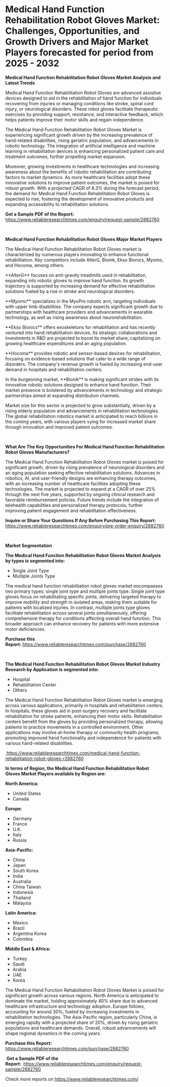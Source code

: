 <p><h1>Medical Hand Function Rehabilitation Robot Gloves Market: Challenges, Opportunities, and Growth Drivers and Major Market Players forecasted for period from 2025 - 2032</h1></p><p><strong>Medical Hand Function Rehabilitation Robot Gloves Market Analysis and Latest Trends</strong></p>
<p><p>Medical Hand Function Rehabilitation Robot Gloves are advanced assistive devices designed to aid in the rehabilitation of hand function for individuals recovering from injuries or managing conditions like stroke, spinal cord injury, or neurological disorders. These robot gloves facilitate therapeutic exercises by providing support, resistance, and interactive feedback, which helps patients improve their motor skills and regain independence. </p><p>The Medical Hand Function Rehabilitation Robot Gloves Market is experiencing significant growth driven by the increasing prevalence of hand-related disabilities, rising geriatric population, and advancements in robotic technology. The integration of artificial intelligence and machine learning in rehabilitation devices is enhancing personalized patient care and treatment outcomes, further propelling market expansion. </p><p>Moreover, growing investments in healthcare technologies and increasing awareness about the benefits of robotic rehabilitation are contributing factors to market dynamics. As more healthcare facilities adopt these innovative solutions to improve patient outcomes, the market is poised for robust growth. With a projected CAGR of 8.3% during the forecast period, the demand for Medical Hand Function Rehabilitation Robot Gloves is expected to rise, fostering the development of innovative products and expanding accessibility to rehabilitation solutions.</p></p>
<p><strong>Get a Sample PDF of the Report:&nbsp;</strong> <a href="https://www.reliableresearchtimes.com/enquiry/request-sample/2882760?utm_campaign=3269&utm_medium=2&utm_source=Github&utm_content=ia&utm_term=13032025&utm_id=medical-hand-function-rehabilitation-robot-gloves">https://www.reliableresearchtimes.com/enquiry/request-sample/2882760</a></p>
<p>&nbsp;</p>
<p><strong>Medical Hand Function Rehabilitation Robot Gloves Major Market Players</strong></p>
<p><p>The Medical Hand Function Rehabilitation Robot Gloves market is characterized by numerous players innovating to enhance functional rehabilitation. Key competitors include AlterG, Bionik, Ekso Bionics, Myomo, and Hocoma, among others. </p><p>**AlterG** focuses on anti-gravity treadmills used in rehabilitation, expanding into robotic gloves to improve hand function. Its growth trajectory is supported by increasing demand for effective rehabilitation solutions fueled by a rise in stroke and neurological disorders.</p><p>**Myomo** specializes in the MyoPro robotic arm, targeting individuals with upper limb disabilities. The company expects significant growth due to partnerships with healthcare providers and advancements in wearable technology, as well as rising awareness about neurorehabilitation.</p><p>**Ekso Bionics** offers exoskeletons for rehabilitation and has recently ventured into hand rehabilitation devices. Its strategic collaborations and investments in R&D are projected to boost its market share, capitalizing on growing healthcare expenditures and an aging population.</p><p>**Hocoma** provides robotic and sensor-based devices for rehabilitation, focusing on evidence-based solutions that cater to a wide range of disorders. The company's revenue growth is fueled by increasing end-user demand in hospitals and rehabilitation centers.</p><p>In the burgeoning market, **Bionik** is making significant strides with its innovative robotic solutions designed to enhance hand function. Their market presence is bolstered by advancements in technology and strategic partnerships aimed at expanding distribution channels.</p><p>Market size for this sector is projected to grow substantially, driven by a rising elderly population and advancements in rehabilitation technologies. The global rehabilitation robotics market is anticipated to reach billions in the coming years, with various players vying for increased market share through innovation and improved patient outcomes.</p></p>
<p>&nbsp;</p>
<p><strong>What Are The Key Opportunities For Medical Hand Function Rehabilitation Robot Gloves Manufacturers?</strong></p>
<p><p>The Medical Hand Function Rehabilitation Robot Gloves market is poised for significant growth, driven by rising prevalence of neurological disorders and an aging population seeking effective rehabilitation solutions. Advances in robotics, AI, and user-friendly designs are enhancing therapy outcomes, with an increasing number of healthcare facilities adopting these technologies. The market is projected to expand at a CAGR of over 25% through the next five years, supported by ongoing clinical research and favorable reimbursement policies. Future trends include the integration of telehealth capabilities and personalized therapy protocols, further improving patient engagement and rehabilitation effectiveness.</p></p>
<p><strong>Inquire or Share Your Questions If Any Before Purchasing This Report:</strong> <a href="https://www.reliableresearchtimes.com/enquiry/pre-order-enquiry/2882760?utm_campaign=3269&utm_medium=2&utm_source=Github&utm_content=ia&utm_term=13032025&utm_id=medical-hand-function-rehabilitation-robot-gloves">https://www.reliableresearchtimes.com/enquiry/pre-order-enquiry/2882760</a></p>
<p>&nbsp;</p>
<p><strong>Market Segmentation</strong></p>
<p><strong>The Medical Hand Function Rehabilitation Robot Gloves Market Analysis by types is segmented into:</strong></p>
<p><ul><li> Single Joint Type</li><li>Multiple Joints Type </li></ul></p>
<p><p>The medical hand function rehabilitation robot gloves market encompasses two primary types: single joint type and multiple joints type. Single joint type gloves focus on rehabilitating specific joints, delivering targeted therapy to improve mobility and strength in isolated areas, making them suitable for patients with localized injuries. In contrast, multiple joints type gloves facilitate rehabilitation across several joints simultaneously, offering comprehensive therapy for conditions affecting overall hand function. This broader approach can enhance recovery for patients with more extensive motor deficiencies.</p></p>
<p><strong>Purchase this Report:&nbsp;</strong><a href="https://www.reliableresearchtimes.com/purchase/2882760?utm_campaign=3269&utm_medium=2&utm_source=Github&utm_content=ia&utm_term=13032025&utm_id=medical-hand-function-rehabilitation-robot-gloves">https://www.reliableresearchtimes.com/purchase/2882760</a></p>
<p>&nbsp;</p>
<p><strong>The Medical Hand Function Rehabilitation Robot Gloves Market Industry Research by Application is segmented into:</strong></p>
<p><ul><li> Hospital</li><li>Rehabilitation Center</li><li>Others </li></ul></p>
<p><p>The Medical Hand Function Rehabilitation Robot Gloves market is emerging across various applications, primarily in hospitals and rehabilitation centers. In hospitals, these gloves aid in post-surgery recovery and facilitate rehabilitation for stroke patients, enhancing their motor skills. Rehabilitation centers benefit from the gloves by providing personalized therapy, allowing patients to practice movements in a controlled environment. Other applications may involve at-home therapy or community health programs, promoting improved hand functionality and independence for patients with various hand-related disabilities.</p></p>
<p><a href="https://www.reliableresearchtimes.com/medical-hand-function-rehabilitation-robot-gloves-r2882760?utm_campaign=3269&utm_medium=2&utm_source=Github&utm_content=ia&utm_term=13032025&utm_id=medical-hand-function-rehabilitation-robot-gloves">&nbsp;https://www.reliableresearchtimes.com/medical-hand-function-rehabilitation-robot-gloves-r2882760</a></p>
<p><strong>In terms of Region, the Medical Hand Function Rehabilitation Robot Gloves Market Players available by Region are:</strong></p>
<p>
    <p> <strong> North America: </strong>
        <ul>
            <li>United States</li>
            <li>Canada</li>
        </ul>
        </p> 
    <p> <strong> Europe: </strong>
        <ul>
            <li>Germany</li>
            <li>France</li>
            <li>U.K.</li>
            <li>Italy</li>
            <li>Russia</li>
        </ul>
        </p> 
    <p> <strong> Asia-Pacific: </strong>
        <ul>
            <li>China</li>
            <li>Japan</li>
            <li>South Korea</li>
            <li>India</li>
            <li>Australia</li>
            <li>China Taiwan</li>
            <li>Indonesia</li>
            <li>Thailand</li>
            <li>Malaysia</li>
        </ul>
        </p> 
    <p> <strong> Latin America: </strong>
        <ul>
            <li>Mexico</li>
            <li>Brazil</li>
            <li>Argentina Korea</li>
            <li>Colombia</li>
        </ul>
        </p> 
    <p> <strong> Middle East & Africa: </strong>
        <ul>
            <li>Turkey</li>
            <li>Saudi</li>
            <li>Arabia</li>
            <li>UAE</li>
            <li>Korea</li>
        </ul>
    </p>
    </p>
<p><p>The Medical Hand Function Rehabilitation Robot Gloves Market is poised for significant growth across various regions. North America is anticipated to dominate the market, holding approximately 40% share due to advanced healthcare infrastructure and technology adoption. Europe follows, accounting for around 30%, fueled by increasing investments in rehabilitation technologies. The Asia-Pacific region, particularly China, is emerging rapidly with a projected share of 20%, driven by rising geriatric populations and healthcare demands. Overall, robust advancements will shape regional dynamics in the coming years.</p></p>
<p><strong>Purchase this Report: </strong><a href="https://www.reliableresearchtimes.com/purchase/2882760?utm_campaign=3269&utm_medium=2&utm_source=Github&utm_content=ia&utm_term=13032025&utm_id=medical-hand-function-rehabilitation-robot-gloves">https://www.reliableresearchtimes.com/purchase/2882760</a></p>
<p>&nbsp;<strong>Get a Sample PDF of the Report:&nbsp;&nbsp;</strong><a href="https://www.reliableresearchtimes.com/enquiry/request-sample/2882760?utm_campaign=3269&utm_medium=2&utm_source=Github&utm_content=ia&utm_term=13032025&utm_id=medical-hand-function-rehabilitation-robot-gloves">https://www.reliableresearchtimes.com/enquiry/request-sample/2882760</a></p>
<p><strong></strong></p>
<p>Check more reports on <a href="https://www.reliableresearchtimes.com/?utm_campaign=3269&utm_medium=2&utm_source=Github&utm_content=ia&utm_term=13032025&utm_id=medical-hand-function-rehabilitation-robot-gloves">https://www.reliableresearchtimes.com/</a></p>